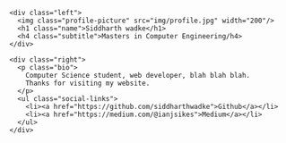 <body>
  <div class="wrapper">
    
    <div class="left">
      <img class="profile-picture" src="img/profile.jpg" width="200"/>
      <h1 class="name">Siddharth wadke</h1>
      <h4 class="subtitle">Masters in Computer Engineering/h4>
    </div>
    
    <div class="right">
      <p class="bio">
        Computer Science student, web developer, blah blah blah.
        Thanks for visiting my website.
      </p>
      <ul class="social-links">
        <li><a href="https://github.com/siddharthwadke">Github</a></li>
        <li><a href="https://medium.com/@ianjsikes">Medium</a></li>
      </ul>
    </div>
    
  </div>
</body>
